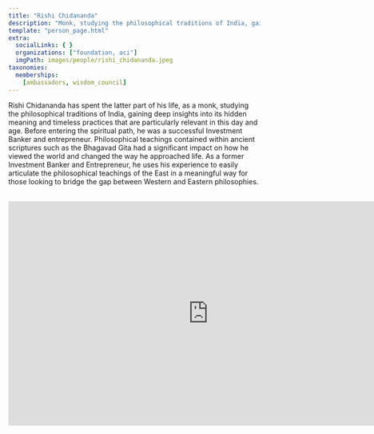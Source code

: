 ```yaml
---
title: "Rishi Chidananda"
description: "Monk, studying the philosophical traditions of India, gaining deep insights into its hidden meaning."
template: "person_page.html"
extra:
  socialLinks: { }
  organizations: ["foundation, aci"]
  imgPath: images/people/rishi_chidananda.jpeg
taxonomies:
  memberships:
    [ambassadors, wisdom_council]
---
```


Rishi Chidananda has spent the latter part of his life, as a monk, studying the philosophical traditions of India, gaining deep insights into its hidden meaning and timeless practices that are particularly relevant in this day and age. Before entering the spiritual path, he was a successful Investment Banker and entrepreneur. Philosophical teachings contained within ancient scriptures such as the Bhagavad Gita had a significant impact on how he viewed the world and changed the way he approached life. As a former Investment Banker and Entrepreneur, he uses his experience to easily articulate the philosophical teachings of the East in a meaningful way for those looking to bridge the gap between Western and Eastern philosophies.

<BR>
<div class="aspect-w-16 aspect-h-9">
<iframe src="https://player.vimeo.com/video/413143125" width="800" height="450" frameborder="0" allow="autoplay; fullscreen" allowfullscreen></iframe>
</div>
<BR>